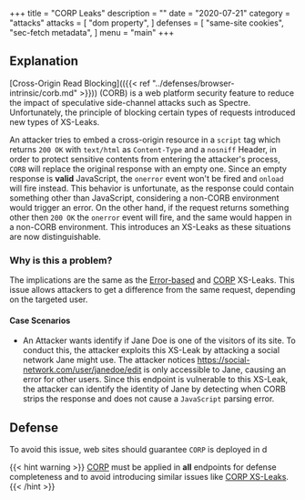 +++
title = "CORP Leaks"
description = ""
date = "2020-07-21"
category = "attacks"
attacks = [
    "dom property",
]
defenses = [
    "same-site cookies",
    "sec-fetch metadata",
]
menu = "main"
+++

## Explanation

[Cross-Origin Read Blocking](({{< ref "../defenses/browser-intrinsic/corb.md" >}})) (CORB) is a web platform security feature to reduce the impact of speculative side-channel attacks such as Spectre. Unfortunately, the principle of blocking certain types of requests introduced new types of XS-Leaks.

An attacker tries to embed a cross-origin resource in a `script` tag which returns `200 OK` with `text/html` as `Content-Type` and a `nosniff` Header, in order to protect sensitive contents from entering the attacker's process, `CORB` will replace the original response with an empty one. Since an empty response is **valid** JavaScript, the `onerror` event won't be fired and `onload` will fire instead. This behavior is unfortunate, as the response could contain something other than JavaScript, considering a non-CORB environment would trigger an error. On the other hand, if the request returns something other then `200 OK` the `onerror` event will fire, and the same would happen in a non-CORB environment. This introduces an XS-Leaks as these situations are now distinguishable.



### Why is this a problem?

The implications are the same as the [Error-based](https://TODO) and [CORP](https://TODO) XS-Leaks. This issue allows attackers to get a difference from the same request, depending on the targeted user.

#### Case Scenarios

- An Attacker wants identify if Jane Doe is one of the visitors of its site. To conduct this, the attacker exploits this XS-Leak by attacking a social network Jane might use. The attacker notices https://social-network.com/user/janedoe/edit is only accessible to Jane, causing an error for other users. Since this endpoint is vulnerable to this XS-Leak, the attacker can identify the identity of Jane by detecting when CORB strips the response and does not cause a `JavaScript` parsing error.

## Defense

To avoid this issue, web sites should guarantee `CORP` is deployed in d


{{< hint warning >}}
[CORP](https://TODO) must be applied in **all** endpoints for defense completeness and to avoid introducing similar issues like [CORP XS-Leaks](https://TODO).
{{< /hint >}}

[^1]: CORB vs side channels, [link](https://docs.google.com/document/d/1kdqstoT1uH5JafGmRXrtKE4yVfjUVmXitjcvJ4tbBvM/edit?ts=5f2c8004)
